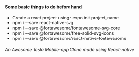 <h4>Some basic things to do before hand</h4>
<ul>
    <li> Create a react project using : expo init project_name</li> 
    <li> npm i --save react-native-svg </li> 
    <li> npm i --save @fortawesome/fontawesome-svg-core </li> 
    <li> npm i --save @fortawesome/free-solid-svg-icons </li> 
    <li> npm i --save @fortawesome/react-native-fontawesome </li> 
</ul>

<!-- <h3> View Demo !!! <a href="#" target="_blank">click me</a> </h3> -->
<h6>An Awesome Tesla Mobile-app Clone made using React-native</h6>
